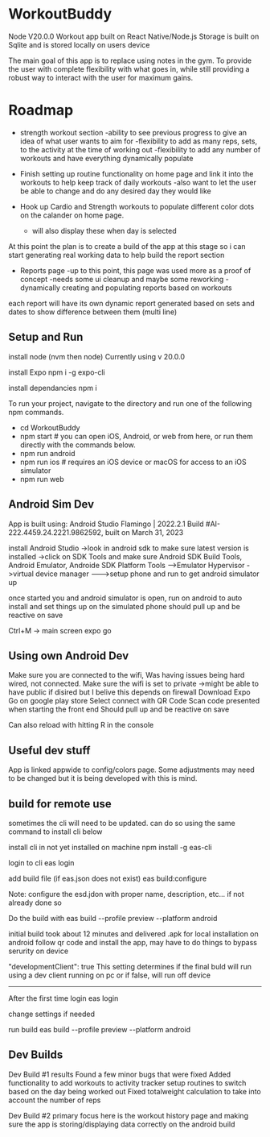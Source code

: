 # WorkoutBuddy

Node V20.0.0
Workout app built on React Native/Node.js
Storage is built on Sqlite and is stored locally on users device

The main goal of this app is to replace using notes in the gym. To provide the user with complete flexibility with what goes in, while still providing a robust way to interact with the user for maximum gains.

# Roadmap

- strength workout section
  -ability to see previous progress to give an idea of what user wants to aim for
  -flexibility to add as many reps, sets, to the activity at the time of working out
  -flexibility to add any number of workouts and have everything dynamically populate

- Finish setting up routine functionality on home page and link it into the workouts to help keep track of daily workouts
  -also want to let the user be able to change and do any desired day they would like

- Hook up Cardio and Strength workouts to populate different color dots on the calander on home page.
  - will also display these when day is selected

At this point the plan is to create a build of the app at this stage so i can start generating real working data to help build the report section

- Reports page
  -up to this point, this page was used more as a proof of concept
  -needs some ui cleanup and maybe some reworking
  -dynamically creating and populating reports based on workouts

each report will have its own dynamic report generated
based on sets and dates to show difference between them (multi line)

## Setup and Run

install node (nvm then node)
Currently using v 20.0.0

install Expo
npm i -g expo-cli

install dependancies
npm i

To run your project, navigate to the directory and run one of the following npm commands.

- cd WorkoutBuddy
- npm start # you can open iOS, Android, or web from here, or run them directly with the commands below.
- npm run android
- npm run ios # requires an iOS device or macOS for access to an iOS simulator
- npm run web

## Android Sim Dev

App is built using:
Android Studio Flamingo | 2022.2.1
Build #AI-222.4459.24.2221.9862592, built on March 31, 2023

install Android Studio
->look in android sdk to make sure latest version is installed
->click on SDK Tools and make sure Android SDK Build Tools, Android Emulator, Androide SDK Platform Tools
-->Emulator Hypervisor
->virtual device manager
--->setup phone and run to get android simulator up

once started you and android simulator is open, run on android to auto install and set things up on the simulated phone
should pull up and be reactive on save

Ctrl+M -> main screen expo go

## Using own Android Dev

Make sure you are connected to the wifi, Was having issues being hard wired, not connected.
Make sure the wifi is set to private
->might be able to have public if disired but I belive this depends on firewall
Download Expo Go on google play store
Select connect with QR Code
Scan code presented when starting the front end
Should pull up and be reactive on save

Can also reload with hitting R in the console

## Useful dev stuff

App is linked appwide to config/colors page. Some adjustments may need to be changed but it is being developed with this is mind.

## build for remote use

sometimes the cli will need to be updated. can do so using the same command to install cli below

install cli in not yet installed on machine
npm install -g eas-cli

login to cli
eas login

add build file (if eas.json does not exist)
eas build:configure

Note: configure the esd.jdon with proper name, description, etc... if not already done so

Do the build with
eas build --profile preview --platform android

initial build took about 12 minutes and delivered .apk for local installation on android
follow qr code and install the app, may have to do things to bypass serurity on device

"developmentClient": true
This setting determines if the final buld will run using a dev client running on pc or if false, will run off device

---

After the first time
login
eas login

change settings if needed

run build
eas build --profile preview --platform android

## Dev Builds

Dev Build #1 results
Found a few minor bugs that were fixed
Added functionality to add workouts to activity tracker
setup routines to switch based on the day being worked out
Fixed totalweight calculation to take into account the number of reps

Dev Build #2
primary focus here is the workout history page and making sure the app is storing/displaying data correctly on the android build
